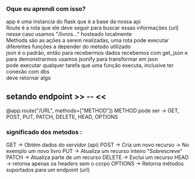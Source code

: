 ### Oque eu aprendi com isso?

app é uma instancia do flask que é a base da nossa api<br>
Route é a rota que ele deve seguir para buscar essas informações (url) nesse caso usamos "/livros..." hosteado localmente<br>
Methods são as ações a serem realizadas, uma rota pode executar diferentes funções a depender do metodo utilizado<br>
json é o padrão, então para recebermos dados recebemos com get_json e para demonstrarmos usamos jsonify para transformar em json<br>
pode executar qualquer tarefa que uma função executa, inclusive ter conexão com dbs<br>
deve retornar algo

## setando endpoint >> -- <<
@app.route("/URL", methods=["METHOD"]) METHOD pode ser -> GET, POST, PUT, PATCH, DELETE, HEAD, OPTIONS

### significado dos metodos :
GET -> Obtém dados do servidor (api)
POST -> Cria um novo recurso -> No exemplo um novo livro
PUT -> Atualiza um recurso inteiro "Sobrescreve" 
PATCH -> Atualiza parte de um recurso
DELETE -> Exclui um recurso
HEAD -> retorna apenas os headers sem o corpo
OPTIONS -> Retorna métodos suportados para um endpoint (url)